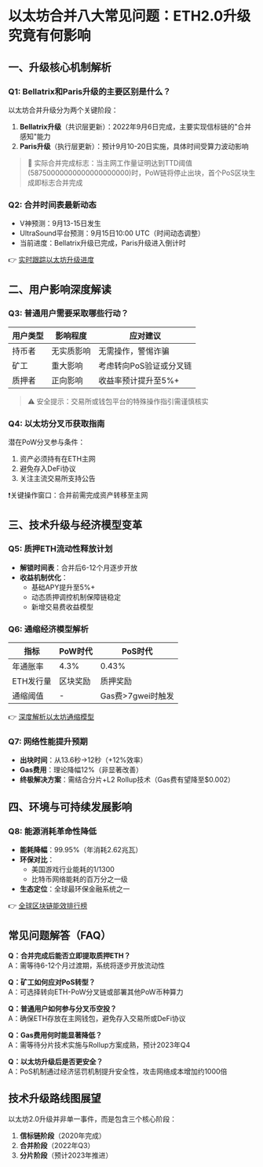 # 以太坊合并八大常见问题：ETH2.0升级究竟有何影响

## 一、升级核心机制解析

### Q1: Bellatrix和Paris升级的主要区别是什么？
以太坊合并升级分为两个关键阶段：
1. **Bellatrix升级**（共识层更新）：2022年9月6日完成，主要实现信标链的"合并感知"能力
2. **Paris升级**（执行层更新）：预计9月10-20日实施，具体时间受算力波动影响

> 📌 实际合并完成标志：当主网工作量证明达到TTD阈值(58750000000000000000000)时，PoW链将停止出块，首个PoS区块生成即标志合并完成

### Q2: 合并时间表最新动态
- V神预测：9月13-15日发生
- UltraSound平台预测：9月15日10:00 UTC（时间动态调整）
- 当前进度：Bellatrix升级已完成，Paris升级进入倒计时

👉 [实时跟踪以太坊升级进度](https://bit.ly/okx_welcome)

## 二、用户影响深度解读

### Q3: 普通用户需要采取哪些行动？
| 用户类型 | 影响程度 | 应对建议 |
|---------|----------|----------|
| 持币者 | 无实质影响 | 无需操作，警惕诈骗 |
| 矿工 | 重大影响 | 考虑转向PoS验证或分叉链 |
| 质押者 | 正向影响 | 收益率预计提升至5%+ |

> ⚠️ 安全提示：交易所或钱包平台的特殊操作指引需谨慎核实

### Q4: 以太坊分叉币获取指南
潜在PoW分叉参与条件：
1. 资产必须持有在ETH主网
2. 避免存入DeFi协议
3. 关注主流交易所支持公告

❗️关键操作窗口：合并前需完成资产转移至主网

## 三、技术升级与经济模型变革

### Q5: 质押ETH流动性释放计划
- **解锁时间表**：合并后6-12个月逐步开放
- **收益机制优化**：
  - 基础APY提升至5%+
  - 动态质押调控机制保障链稳定
  - 新增交易费收益模型

### Q6: 通缩经济模型解析
| 指标 | PoW时代 | PoS时代 |
|------|---------|---------|
| 年通胀率 | 4.3% | 0.43% |
| ETH发行量 | 区块奖励 | 质押奖励 |
| 通缩阈值 | - | Gas费>7gwei时触发 |

👉 [深度解析以太坊通缩模型](https://bit.ly/okx_welcome)

### Q7: 网络性能提升预期
- **出块时间**：从13.6秒→12秒（+12%效率）
- **Gas费用**：理论降幅12%（非显著改善）
- **终极解决方案**：需结合分片+L2 Rollup技术（Gas费有望降至$0.002）

## 四、环境与可持续发展影响

### Q8: 能源消耗革命性降低
- **能耗降幅**：99.95%（年消耗2.62兆瓦）
- **环保对比**：
  - 美国游戏行业能耗的1/1300
  - 比特币网络能耗的百万分之一级
- **生态定位**：全球最环保金融系统之一

👉 [全球区块链能效排行榜](https://bit.ly/okx_welcome)

## 常见问题解答（FAQ）

**Q：合并完成后能否立即提取质押ETH？**  
A：需等待6-12个月过渡期，系统将逐步开放流动性

**Q：矿工如何应对PoS转型？**  
A：可选择转向ETH-PoW分叉链或部署其他PoW币种算力

**Q：普通用户如何参与分叉币空投？**  
A：确保ETH存放在主网钱包，避免存入交易所或DeFi协议

**Q：Gas费用何时能显著降低？**  
A：需等待分片技术实施与Rollup方案成熟，预计2023年Q4

**Q：以太坊升级后是否更安全？**  
A：PoS机制通过经济惩罚机制提升安全性，攻击网络成本增加约1000倍

## 技术升级路线图展望

以太坊2.0升级并非单一事件，而是包含三个核心阶段：
1. **信标链阶段**（2020年完成）
2. **合并阶段**（2022年Q3）
3. **分片阶段**（预计2023年推进）
